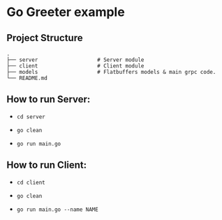# Go Greeter example

## Project Structure

    .
    ├── server                   # Server module
    ├── client                   # Client module
    ├── models                   # Flatbuffers models & main grpc code.
    └── README.md

## How to run Server:

- `cd server`

- `go clean`

- `go run main.go`

## How to run Client:

- `cd client`

- `go clean`

- `go run main.go --name NAME`

